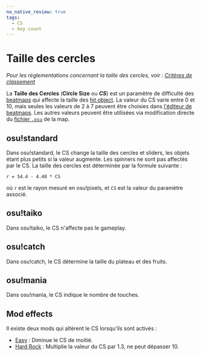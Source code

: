 ```yaml
---
no_native_review: true
tags:
  - CS
  - key count
---
```


# Taille des cercles

*Pour les règlementations concernant la taille des cercles, voir : [Critères de classement](/wiki/Ranking_Criteria)*

La **Taille des Cercles** (**Circle Size** ou ***CS***) est un paramètre de difficulté des [beatmaps](/wiki/Beatmap) qui affecte la taille des [hit object](/wiki/Hit_Objects). La valeur du CS varie entre 0 et 10, mais seules les valeurs de 2 à 7 peuvent être choisies dans [l'éditeur de beatmaps](/wiki/Beatmap_Editor). Les autres valeurs peuvent être utilisées via modification directe du [fichier `.osu`](/wiki/osu!_File_Formats/Osu_(file_format)) de la map.

## osu!standard

Dans osu!standard, le CS change la taille des cercles et sliders, les objets étant plus petits si la valeur augmente. Les spinners ne sont pas affectés par le CS. La taille des cercles est déterminée par la formule suivante :

`r = 54.4 - 4.48 * CS`<!-- multiplied by 1.00041 in the end to account for some bug in old replays -->

où `r` est le rayon mesuré en osu!pixels, et `CS` est la valeur du paramètre associé.

## osu!taiko

Dans osu!taiko, le CS n'affecte pas le gameplay.

## osu!catch

Dans osu!catch, le CS détermine la taille du plateau et des fruits.

## osu!mania

Dans osu!mania, le CS indique le nombre de touches.

## Mod effects

Il existe deux mods qui altèrent le CS lorsqu'ils sont activés :

- [Easy](/wiki/Game_modifier/Easy) : Diminue le CS de moitié.
- [Hard Rock](/wiki/Game_modifier/Hard_Rock) : Multiplie la valeur du CS par 1.3, ne peut dépasser 10.

<!--TODO: Insert links -->
